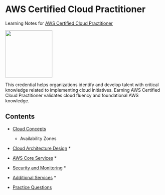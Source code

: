 # AWS Certified Cloud Practitioner
Learning Notes for [AWS Certified Cloud Practitioner](https://aws.amazon.com/certification/certified-cloud-practitioner/?ch=cta&cta=header&p=2)

<img src=https://d1.awsstatic.com/training-and-certification/Certification%20Badges/AWS-Certified_Cloud-Practitioner_512x512.bc006f14f986fa4f3ca238b0b62be458ce1fb5ce.png width=150/>

This credential helps organizations identify and develop talent with critical knowledge related to implementing cloud initiatives. Earning AWS Certified Cloud Practitioner validates cloud fluency and foundational AWS knowledge.

## Contents

* [Cloud Concepts](#cloud-concepts)
  *  Availability Zones

* [Cloud Architecture Design](#cloud-architecture-design)
  *

* [AWS Core Services](#aws-core-services)
  * 

* [Security and Monitoring](#security-and-monitoring)
  * 

* [Additional Services](#additional-services)
  *

* [Practice Questions](#practice-questions)

